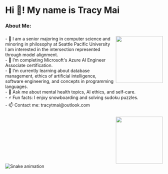 <h1 align="left">Hi 👋! My name is Tracy Mai</h1>

###

<h3 align="left">About Me:</h3>

###

<img align="right" height="150" src="https://i.imgflip.com/65efzo.gif"  />

###

<p align="left">- 💞️ I am a senior majoring in computer science and minoring in philosophy at Seattle Pacific University<br>I am interested in the intersection represented through model alignment.<br>- 🔭 I’m completing Microsoft's Azure AI Engineer Associate certification.<br>- 🌱 I’m currently learning about database management, ethics of artificial intelligence, software engineering, and concepts in programming languages.<br>- 💬 Ask me about mental health topics, AI ethics, and self-care.<br>- ⚡ Fun facts: I enjoy snowboarding and solving sudoku puzzles.<br>- 📫 Contact me: tracytmai@outlook.com</p>

###

<img align="right" height="150" src="https://i.imgflip.com/65efzo.gif"  />

###

<br clear="both">

<img src="https://raw.githubusercontent.com/tracyymaii/tracyymaii/output/snake.svg" alt="Snake animation" />

###
